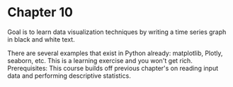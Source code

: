 # Chapter 10

Goal is to learn data visualization techniques by writing a time series graph in black and white text.

There are several examples that exist in Python already: matplotlib, Plotly, seaborn, etc. This is a learning exercise and you won't get rich. Prerequisites: This course builds off previous chapter's on reading input data and performing descriptive statistics.
